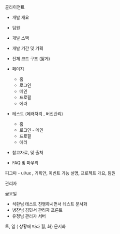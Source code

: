 클라이언트
- 개발 개요
- 팀원
- 개발 스택
- 개발 기간 및 기획
- 전체 코드 구조 (짧게)
- 페이지
   - 홈
   - 로그인
   - 메인
   - 프로필
   - 에러
 
- 테스트 (에러처리 , 버전관리)
   - 홈
   - 로그인   - 메인
   - 프로필
   - 에러
- 참고자료, 및 출처
- FAQ 및 마무리


피그마 - ui/ux , 기획안, 이벤트 기능 설명, 프로젝트 개요, 팀원




관리자 

금요일

- 석환님 테스트 진행하시면서 테스트 문서화
- 병찬님 김민서 관리자 프론트
- 유정님 관리자 서버  


토, 일 ( 상황에 따라 월, 화)
문서화 


